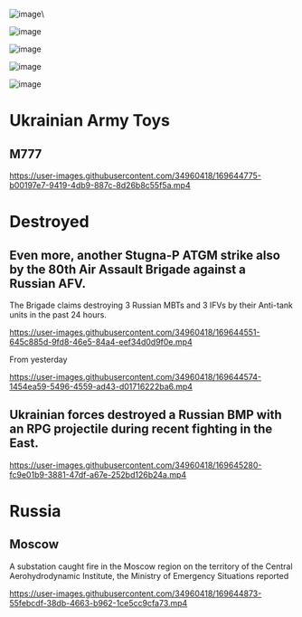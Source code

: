 ![image](https://user-images.githubusercontent.com/34960418/169645172-2c8d36d6-3529-4624-8c6a-29ef34ae32f2.png)\

![image](https://user-images.githubusercontent.com/34960418/169645080-1cb52fd6-6b82-4642-85cc-3bf7c1900bf0.png)

![image](https://user-images.githubusercontent.com/34960418/169645084-4f38122b-ef3f-4d27-aea1-d88e675be201.png)

![image](https://user-images.githubusercontent.com/34960418/169645090-4b44d027-6b4b-40a5-b42f-8bc72ff59140.png)

![image](https://user-images.githubusercontent.com/34960418/169645095-73a2d1f5-804c-4d60-9eab-11bc7bba02c2.png)


# Ukrainian Army Toys

## M777

https://user-images.githubusercontent.com/34960418/169644775-b00197e7-9419-4db9-887c-8d26b8c55f5a.mp4


# Destroyed

## Even more, another Stugna-P ATGM strike also by the 80th Air Assault Brigade against a Russian AFV.

The Brigade claims destroying 3 Russian MBTs and 3 IFVs by their Anti-tank units in the past 24 hours.

https://user-images.githubusercontent.com/34960418/169644551-645c885d-9fd8-46e5-84a4-eef34d0d9f0e.mp4


From yesterday

https://user-images.githubusercontent.com/34960418/169644574-1454ea59-5496-4559-ad43-d01716222ba6.mp4


## Ukrainian forces destroyed a Russian BMP with an RPG projectile during recent fighting in the East.

https://user-images.githubusercontent.com/34960418/169645280-fc9e01b9-3881-47df-a67e-252bd126b24a.mp4


# Russia

## Moscow 

A substation caught fire in the Moscow region on the territory of the Central Aerohydrodynamic Institute, the Ministry of Emergency Situations reported

https://user-images.githubusercontent.com/34960418/169644873-55febcdf-38db-4663-b962-1ce5cc9cfa73.mp4

